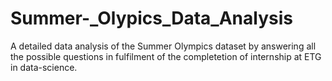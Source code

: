 # Summer-_Olypics_Data_Analysis
A detailed data analysis of the Summer Olympics dataset by answering all the possible questions in fulfilment of the completetion of internship at ETG in data-science.

